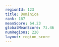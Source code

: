 ```yaml
---
regionId: 123
title: Dominica
rank: 187
meanScore: 64.23
globalMeanScore: 73.46
numRegions: 220
layout: region_score
---
```

